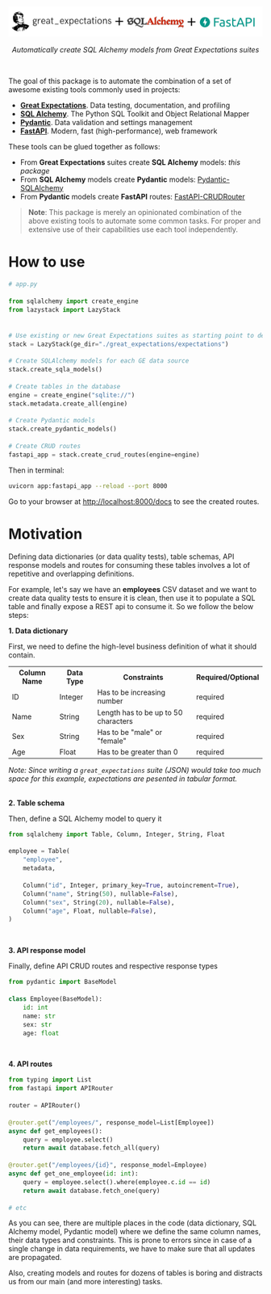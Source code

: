 <p align="center">
    <img src="docs/logos/logo.png" />
</p>

<p align="center">
    <em>Automatically create SQL Alchemy models from Great Expectations suites</em>
</p>
<br>

The goal of this package is to automate the combination of a set of awesome existing tools commonly used in projects:
- **[Great Expectations](https://greatexpectations.io/)**. Data testing, documentation, and profiling
- **[SQL Alchemy](https://www.sqlalchemy.org/)**. The Python SQL Toolkit and Object Relational Mapper
- **[Pydantic](https://pydantic-docs.helpmanual.io/)**. Data validation and settings management
- **[FastAPI](https://fastapi.tiangolo.com/)**. Modern, fast (high-performance), web framework


These tools can be glued together as follows:
- From **Great Expectations** suites create **SQL Alchemy** models: *this package*
- From **SQL Alchemy** models create **Pydantic** models: [Pydantic-SQLAlchemy](https://github.com/tiangolo/pydantic-sqlalchemy)
- From **Pydantic** models create **FastAPI** routes: [FastAPI-CRUDRouter](https://github.com/awtkns/fastapi-crudrouter)


> **Note**: This package is merely an opinionated combination of the above existing tools to automate some common tasks. For proper and extensive use of their capabilities use each tool independently.

# How to use

```python
# app.py

from sqlalchemy import create_engine
from lazystack import LazyStack


# Use existing or new Great Expectations suites as starting point to define data sources and constraints
stack = LazyStack(ge_dir="./great_expectations/expectations")

# Create SQLAlchemy models for each GE data source
stack.create_sqla_models()

# Create tables in the database
engine = create_engine("sqlite://")
stack.metadata.create_all(engine)

# Create Pydantic models
stack.create_pydantic_models()

# Create CRUD routes
fastapi_app = stack.create_crud_routes(engine=engine)
```

Then in terminal:
```bash
uvicorn app:fastapi_app --reload --port 8000
```

Go to your browser at [http://localhost:8000/docs](http://localhost:8000/docs) to see the created routes.


# Motivation
Defining data dictionaries (or data quality tests), table schemas, API response models and routes for consuming these tables involves a lot of repetitive and overlapping definitions. 

For example, let's say we have an **employees** CSV dataset and we want to create data quality tests to ensure it is clean, then use it to populate a SQL table and finally expose a REST api to consume it. So we follow the below steps:

**1. Data dictionary**

First, we need to define the high-level business definition of what it should contain.

<table>
<th>Column Name</th>
<th>Data Type</th>
<th>Constraints</th>
<th>Required/Optional</th>

<tr>
    <td>ID</td>
    <td>Integer</td>
    <td>Has to be increasing number</td>
    <td>required</td>
</tr>

<tr>
    <td>Name</td>
    <td>String</td>
    <td>Length has to be up to 50 characters</td>
    <td>required</td>
</tr>

<tr>
    <td>Sex</td>
    <td>String</td>
    <td>Has to be "male" or "female"</td>
    <td>required</td>
</tr>

<tr>
    <td>Age</td>
    <td>Float</td>
    <td>Has to be greater than 0</td>
    <td>required</td>
</tr>

</table>

*Note: Since writing a `great_expectations` suite (JSON) would take too much space for this example, expectations are pesented in tabular format.*
<br>
<br>

**2. Table schema**

Then, define a SQL Alchemy model to query it

```python
from sqlalchemy import Table, Column, Integer, String, Float

employee = Table(
    "employee",
    metadata,

    Column("id", Integer, primary_key=True, autoincrement=True),
    Column("name", String(50), nullable=False),
    Column("sex", String(20), nullable=False),
    Column("age", Float, nullable=False),
)
```
<br>

**3. API response model**

Finally, define API CRUD routes and respective response types

```python
from pydantic import BaseModel

class Employee(BaseModel):
    id: int
    name: str
    sex: str
    age: float
```
<br>

**4. API routes**
```python
from typing import List
from fastapi import APIRouter

router = APIRouter()

@router.get("/employees/", response_model=List[Employee])
async def get_employees():
    query = employee.select()
    return await database.fetch_all(query)

@router.get("/employees/{id}", response_model=Employee)
async def get_one_employee(id: int):
    query = employee.select().where(employee.c.id == id)
    return await database.fetch_one(query)

# etc
```


As you can see, there are multiple places in the code (data dictionary, SQL Alchemy model, Pydantic model) where we define the same column names, their data types and constraints. This is prone to errors since in case of a single change in data requirements, we have to make sure that all updates are propagated.

Also, creating models and routes for dozens of tables is boring and distracts us from our main (and more interesting) tasks.

